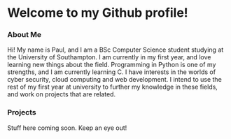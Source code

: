 # Welcome to my Github profile!

### About Me
Hi! My name is Paul, and I am a BSc Computer Science student studying at the University of Southampton. I am currently in my first year, and love learning new things about the field. Programming in Python is one of my strengths, and I am currently learning C. I have interests in the worlds of cyber security, cloud computing and web development. I intend to use the rest of my first year at university to further my knowledge in these fields, and work on projects that are related.

### Projects
Stuff here coming soon. Keep an eye out!
